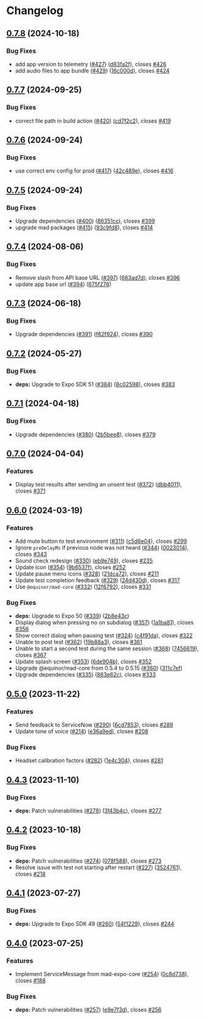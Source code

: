 # Changelog

## [0.7.8](https://github.com/equinor/hearing-test/compare/v0.7.7...v0.7.8) (2024-10-18)


### Bug Fixes

* add app version to telemetry ([#427](https://github.com/equinor/hearing-test/issues/427)) ([d83fa2f](https://github.com/equinor/hearing-test/commit/d83fa2fcfb02398bb01152da7b7e83c7b8cc90d3)), closes [#426](https://github.com/equinor/hearing-test/issues/426)
* add audio files to app bundle ([#429](https://github.com/equinor/hearing-test/issues/429)) ([16c000d](https://github.com/equinor/hearing-test/commit/16c000da07dc227ede3ff4dc3f67407bb84fb3e9)), closes [#424](https://github.com/equinor/hearing-test/issues/424)

## [0.7.7](https://github.com/equinor/hearing-test/compare/v0.7.6...v0.7.7) (2024-09-25)


### Bug Fixes

* correct file path in build action ([#420](https://github.com/equinor/hearing-test/issues/420)) ([cd7f2c2](https://github.com/equinor/hearing-test/commit/cd7f2c2df5aaad72074784af7266f73658823698)), closes [#419](https://github.com/equinor/hearing-test/issues/419)

## [0.7.6](https://github.com/equinor/hearing-test/compare/v0.7.5...v0.7.6) (2024-09-24)


### Bug Fixes

* use correct env config for prod ([#417](https://github.com/equinor/hearing-test/issues/417)) ([42c489e](https://github.com/equinor/hearing-test/commit/42c489e528101b084c77de061924c39979492dc2)), closes [#416](https://github.com/equinor/hearing-test/issues/416)

## [0.7.5](https://github.com/equinor/hearing-test/compare/v0.7.4...v0.7.5) (2024-09-24)


### Bug Fixes

* Upgrade dependencies ([#400](https://github.com/equinor/hearing-test/issues/400)) ([86351cc](https://github.com/equinor/hearing-test/commit/86351ccb4f0a53cc32b210a8046b323d4e92ea75)), closes [#399](https://github.com/equinor/hearing-test/issues/399)
* upgrade mad packages ([#415](https://github.com/equinor/hearing-test/issues/415)) ([93c9fd8](https://github.com/equinor/hearing-test/commit/93c9fd8e168db7bfd5e91b2aca7fdefea42246a7)), closes [#414](https://github.com/equinor/hearing-test/issues/414)

## [0.7.4](https://github.com/equinor/hearing-test/compare/v0.7.3...v0.7.4) (2024-08-06)


### Bug Fixes

* Remove slash from API base URL ([#397](https://github.com/equinor/hearing-test/issues/397)) ([683ad7d](https://github.com/equinor/hearing-test/commit/683ad7dd8fef3289cab84f03937653d9693a9929)), closes [#396](https://github.com/equinor/hearing-test/issues/396)
* update app base url ([#394](https://github.com/equinor/hearing-test/issues/394)) ([675f278](https://github.com/equinor/hearing-test/commit/675f278cbee98e69b36f581e0a03430e27afaba1))

## [0.7.3](https://github.com/equinor/hearing-test/compare/v0.7.2...v0.7.3) (2024-06-18)


### Bug Fixes

* Upgrade dependencies ([#391](https://github.com/equinor/hearing-test/issues/391)) ([f62f924](https://github.com/equinor/hearing-test/commit/f62f924406450b910c3316c2b1b05351255f6228)), closes [#390](https://github.com/equinor/hearing-test/issues/390)

## [0.7.2](https://github.com/equinor/hearing-test/compare/v0.7.1...v0.7.2) (2024-05-27)


### Bug Fixes

* **deps:** Upgrade to Expo SDK 51 ([#384](https://github.com/equinor/hearing-test/issues/384)) ([8c02598](https://github.com/equinor/hearing-test/commit/8c02598a4ce73f90f6b4ab6b4af794f50f5f6586)), closes [#383](https://github.com/equinor/hearing-test/issues/383)

## [0.7.1](https://github.com/equinor/hearing-test/compare/v0.7.0...v0.7.1) (2024-04-18)


### Bug Fixes

* Upgrade dependencies ([#380](https://github.com/equinor/hearing-test/issues/380)) ([2b5bee8](https://github.com/equinor/hearing-test/commit/2b5bee8929211ada7d6ec143b06bbcd418d607c0)), closes [#379](https://github.com/equinor/hearing-test/issues/379)

## [0.7.0](https://github.com/equinor/hearing-test/compare/v0.6.0...v0.7.0) (2024-04-04)


### Features

* Display test results after sending an unsent test ([#372](https://github.com/equinor/hearing-test/issues/372)) ([dbb4011](https://github.com/equinor/hearing-test/commit/dbb40114decab08c335983037de601ef08642a27)), closes [#371](https://github.com/equinor/hearing-test/issues/371)

## [0.6.0](https://github.com/equinor/hearing-test/compare/v0.5.0...v0.6.0) (2024-03-19)


### Features

* Add mute button to test environment ([#311](https://github.com/equinor/hearing-test/issues/311)) ([c5d6e04](https://github.com/equinor/hearing-test/commit/c5d6e04061f3e033b7ebaf6195e3df33ad11ebdd)), closes [#299](https://github.com/equinor/hearing-test/issues/299)
* Ignore `preDelayMs` if previous node was not heard ([#344](https://github.com/equinor/hearing-test/issues/344)) ([0023014](https://github.com/equinor/hearing-test/commit/00230145b743ef2d2bd23da1a0e087773c41c7c0)), closes [#343](https://github.com/equinor/hearing-test/issues/343)
* Sound check redesign ([#330](https://github.com/equinor/hearing-test/issues/330)) ([eb9e749](https://github.com/equinor/hearing-test/commit/eb9e749c60d124eaebe4570645bcd611c56c6405)), closes [#235](https://github.com/equinor/hearing-test/issues/235)
* Update icon ([#354](https://github.com/equinor/hearing-test/issues/354)) ([9b6537f](https://github.com/equinor/hearing-test/commit/9b6537f9e1846e04ee904ecc81e79d3693486b58)), closes [#252](https://github.com/equinor/hearing-test/issues/252)
* Update pause menu icons ([#328](https://github.com/equinor/hearing-test/issues/328)) ([21dca72](https://github.com/equinor/hearing-test/commit/21dca726ffbb0371de96aec7ca683c932b25db30)), closes [#211](https://github.com/equinor/hearing-test/issues/211)
* Update test completion feedback ([#329](https://github.com/equinor/hearing-test/issues/329)) ([24d430d](https://github.com/equinor/hearing-test/commit/24d430d9fb4be5a9fbdbded25d4aba3a939da64b)), closes [#317](https://github.com/equinor/hearing-test/issues/317)
* Use `@equinor/mad-core` ([#332](https://github.com/equinor/hearing-test/issues/332)) ([12f6792](https://github.com/equinor/hearing-test/commit/12f6792ac1d336a84135d9b2e4b33c3fc73b75f9)), closes [#331](https://github.com/equinor/hearing-test/issues/331)


### Bug Fixes

* **deps:** Upgrade to Expo 50 ([#339](https://github.com/equinor/hearing-test/issues/339)) ([2b8e43c](https://github.com/equinor/hearing-test/commit/2b8e43c05cfb249819712770a5e2739a5010c7dd))
* Display dialog when pressing no on subdialog ([#357](https://github.com/equinor/hearing-test/issues/357)) ([1a1ba81](https://github.com/equinor/hearing-test/commit/1a1ba81638fcbd0155ec5898d4a8271c6b81774a)), closes [#356](https://github.com/equinor/hearing-test/issues/356)
* Show correct dialog when pausing test ([#324](https://github.com/equinor/hearing-test/issues/324)) ([c4f91da](https://github.com/equinor/hearing-test/commit/c4f91da1efbab2e4ca3130d18a35ef417f773f34)), closes [#322](https://github.com/equinor/hearing-test/issues/322)
* Unable to post test ([#362](https://github.com/equinor/hearing-test/issues/362)) ([19b88a3](https://github.com/equinor/hearing-test/commit/19b88a3ceb091711e8b256121b7d922a18f4cb46)), closes [#361](https://github.com/equinor/hearing-test/issues/361)
* Unable to start a second test during the same session ([#368](https://github.com/equinor/hearing-test/issues/368)) ([7456619](https://github.com/equinor/hearing-test/commit/7456619a0f90836364ba7ddb2aa79cac0030d58f)), closes [#367](https://github.com/equinor/hearing-test/issues/367)
* Update splash screen ([#353](https://github.com/equinor/hearing-test/issues/353)) ([6de904b](https://github.com/equinor/hearing-test/commit/6de904b89dda684ea40dfa0c46ac8f5c82acf3f0)), closes [#352](https://github.com/equinor/hearing-test/issues/352)
* Upgrade @equinor/mad-core from 0.5.4 to 0.5.15 ([#360](https://github.com/equinor/hearing-test/issues/360)) ([311c7ef](https://github.com/equinor/hearing-test/commit/311c7efb366ca8315d43c435ddc29c10113f7e4f))
* Upgrade dependencies ([#335](https://github.com/equinor/hearing-test/issues/335)) ([863e62c](https://github.com/equinor/hearing-test/commit/863e62c174ca4130a8252646be5f4e4be4bcb74c)), closes [#333](https://github.com/equinor/hearing-test/issues/333)

## [0.5.0](https://github.com/equinor/hearing-test/compare/v0.4.3...v0.5.0) (2023-11-22)


### Features

* Send feedback to ServiceNow ([#290](https://github.com/equinor/hearing-test/issues/290)) ([6cd7853](https://github.com/equinor/hearing-test/commit/6cd7853e4f72a63f5cd86b52f4f03074ef0e66fa)), closes [#289](https://github.com/equinor/hearing-test/issues/289)
* Update tone of voice ([#214](https://github.com/equinor/hearing-test/issues/214)) ([e36a9ed](https://github.com/equinor/hearing-test/commit/e36a9ed9ed40d31f06793ec5efe7430c74a11392)), closes [#208](https://github.com/equinor/hearing-test/issues/208)


### Bug Fixes

* Headset calibration factors ([#282](https://github.com/equinor/hearing-test/issues/282)) ([1e4c304](https://github.com/equinor/hearing-test/commit/1e4c3048a66e5a794aae7bf6cf86ad0342ba88ff)), closes [#281](https://github.com/equinor/hearing-test/issues/281)

## [0.4.3](https://github.com/equinor/hearing-test/compare/v0.4.2...v0.4.3) (2023-11-10)


### Bug Fixes

* **deps:** Patch vulnerabilities ([#278](https://github.com/equinor/hearing-test/issues/278)) ([3f43b4c](https://github.com/equinor/hearing-test/commit/3f43b4c41f59f2c1501c85dc41470f72058ebf10)), closes [#277](https://github.com/equinor/hearing-test/issues/277)

## [0.4.2](https://github.com/equinor/hearing-test/compare/v0.4.1...v0.4.2) (2023-10-18)


### Bug Fixes

* **deps:** Patch vulnerabilities ([#274](https://github.com/equinor/hearing-test/issues/274)) ([078f588](https://github.com/equinor/hearing-test/commit/078f58806ab4961f6cc9d11ce580a16493aed3ca)), closes [#273](https://github.com/equinor/hearing-test/issues/273)
* Resolve issue with test not starting after restart ([#227](https://github.com/equinor/hearing-test/issues/227)) ([3524761](https://github.com/equinor/hearing-test/commit/3524761086f7840531599499a1d2bcf693e3bfb6)), closes [#218](https://github.com/equinor/hearing-test/issues/218)

## [0.4.1](https://github.com/equinor/hearing-test/compare/v0.4.0...v0.4.1) (2023-07-27)


### Bug Fixes

* **deps:** Upgrade to Expo SDK 49 ([#260](https://github.com/equinor/hearing-test/issues/260)) ([54f1229](https://github.com/equinor/hearing-test/commit/54f1229710f1c61fa3f99afd8e16d7367c02c195)), closes [#244](https://github.com/equinor/hearing-test/issues/244)

## [0.4.0](https://github.com/equinor/hearing-test/compare/v0.3.2...v0.4.0) (2023-07-25)


### Features

* Implement ServiceMessage from mad-expo-core ([#254](https://github.com/equinor/hearing-test/issues/254)) ([0c8d738](https://github.com/equinor/hearing-test/commit/0c8d7380aadfa12e6f831f97cd6d91408a670743)), closes [#188](https://github.com/equinor/hearing-test/issues/188)


### Bug Fixes

* **deps:** Patch vulnerabilities ([#257](https://github.com/equinor/hearing-test/issues/257)) ([e9e7f3d](https://github.com/equinor/hearing-test/commit/e9e7f3d27889b6f8db6c3721a1ab0b226cddab15)), closes [#256](https://github.com/equinor/hearing-test/issues/256)
